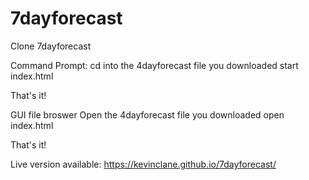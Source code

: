 # 7dayforecast

Clone 7dayforecast

Command Prompt:
cd into the 4dayforecast file you downloaded
start index.html

That's it!

GUI file broswer
Open the 4dayforecast file you downloaded
open index.html

That's it!


Live version available: https://kevinclane.github.io/7dayforecast/
